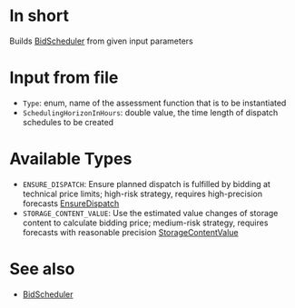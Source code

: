 # In short

Builds [BidScheduler](./BidScheduler.md) from given input parameters

# Input from file

* `Type`: enum, name of the assessment function that is to be instantiated
* `SchedulingHorizonInHours`: double value, the time length of dispatch schedules to be created

# Available Types

* `ENSURE_DISPATCH`: Ensure planned dispatch is fulfilled by bidding at technical price limits; high-risk strategy, requires high-precision forecasts [EnsureDispatch](./EnsureDispatch.md)
* `STORAGE_CONTENT_VALUE`: Use the estimated value changes of storage content to calculate bidding price; medium-risk strategy, requires forecasts with reasonable precision [StorageContentValue](./StorageContentValue.md)

# See also

* [BidScheduler](./BidScheduler.md)